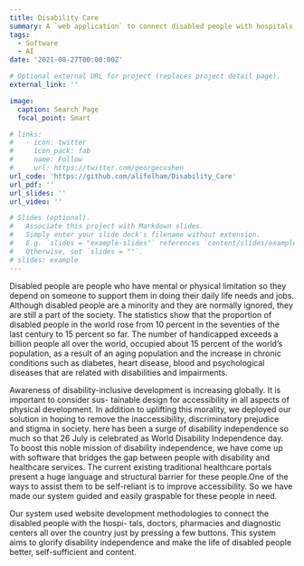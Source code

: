 ```yaml
---
title: Disability Care
summary: A `web application` to connect disabled people with hospitals, doctors, pharmacies and diagnostic centers.
tags:
  - Software 
  - AI
date: '2021-08-27T00:00:00Z'

# Optional external URL for project (replaces project detail page).
external_link: ''

image:
  caption: Search Page
  focal_point: Smart

# links:
#   - icon: twitter
#     icon_pack: fab
#     name: Follow
#     url: https://twitter.com/georgecushen
url_code: 'https://github.com/alifelham/Disability_Care'
url_pdf: ''
url_slides: ''
url_video: ''

# Slides (optional).
#   Associate this project with Markdown slides.
#   Simply enter your slide deck's filename without extension.
#   E.g. `slides = "example-slides"` references `content/slides/example-slides.md`.
#   Otherwise, set `slides = ""`.
# slides: example
---
```


Disabled people are people who have mental or physical limitation so they depend on someone to support them in doing their daily life needs and jobs. Although disabled people are a minority and they are normally ignored, they are still a part of the society. The statistics show that the proportion of disabled people in the world rose from 10 percent in the seventies of the last century to 15 percent so far. The number of handicapped exceeds a billion people all over the world, occupied about 15 percent of the world’s population, as a result of an aging population and the increase in chronic conditions such as diabetes, heart disease, blood and psychological diseases that are related with disabilities and impairments.

Awareness of disability-inclusive development is increasing globally. It is important to consider sus- tainable design for accessibility in all aspects of physical development. In addition to uplifting this morality, we deployed our solution in hoping to remove the inaccessibility, discriminatory prejudice and stigma in society. here has been a surge of disability independence so much so that 26 July is celebrated as World Disability Independence day. To boost this noble mission of disability independence, we have come up with software that bridges the gap between people with disability and healthcare services. The current existing traditional healthcare portals present a huge language and structural barrier for these people.One of the ways to assist them to be self-reliant is to improve accessibility. So we have made our system guided and easily graspable for these people in need.

Our system used website development methodologies to connect the disabled people with the hospi- tals, doctors, pharmacies and diagnostic centers all over the country just by pressing a few buttons. This system aims to glorify disability independence and make the life of disabled people better, self-sufficient and content.
